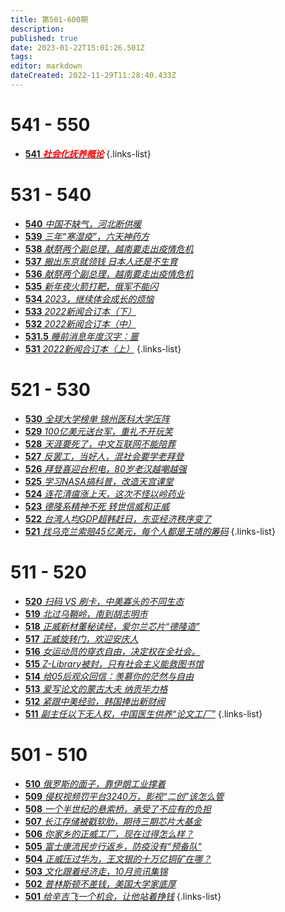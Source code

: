 ```yaml
---
title: 第501-600期
description: 
published: true
date: 2023-01-22T15:01:26.501Z
tags: 
editor: markdown
dateCreated: 2022-11-29T11:28:40.433Z
---
```


# 541 - 550
- [**541** ***<font color="red">社会化抚养概论</font>***](541)
{.links-list}

# 531 - 540
- [**540** *中国不缺气，河北断供暖*](540)
- [**539** *三年“寒湿疫”，六天神药方*](539)
- [**538** *献祭两个副总理，越南要走出疫情危机*](538)
- [**537** *搬出东京就领钱 日本人还是不生育*](537)
- [**536** *献祭两个副总理，越南要走出疫情危机*](536)
- [**535** *新年夜火箭打靶，俄军不能闪*](535)
- [**534** *2023，继续体会成长的烦恼*](534)
- [**533** *2022新闻合订本（下）*](533)
- [**532** *2022新闻合订本（中）*](532)
- [**531.5** *睡前消息年度汉字：噩*](531-2)
- [**531** *2022新闻合订本（上）*](531)
{.links-list}

# 521 - 530
- [**530** *全球大学榜单 锦州医科大学压阵*](530)
- [**529** *100亿美元送台军，重礼不开玩笑*](529)
- [**528** *天涯要死了，中文互联网不能陪葬*](528)
- [**527** *反罢工，当好人，混社会要学老拜登*](527)
- [**526** *拜登喜迎台积电，80岁老汉越嘲越强*](526)
- [**525** *学习NASA搞科普，改造天宫课堂*](525)
- [**524** *连花清瘟涨上天，这次不怪以岭药业*](524)
- [**523** *德隆系精神不死 转世信威和正威*](523)
- [**522** *台湾人均GDP超韩赶日，东亚经济秩序变了*](522)
- [**521** *找乌克兰索赔45亿美元，每个人都是王靖的筹码*](521)
{.links-list}

# 511 - 520
- [**520** *扫码 VS 刷卡，中美寡头的不同生态*](520)
- [**519** *北过乌鞘岭，南到胡志明市*](519)
- [**518** *正威新材董秘读经，爱尔兰芯片“德隆造”*](518)
- [**517** *正威旋转门，欢迎安庆人*](517)
- [**516** *女运动员的穿衣自由，决定权在全社会。*](516)
- [**515** *Z-Library被封，只有社会主义能救图书馆*](515)
- [**514** *给05后观众回信：羡慕你的茫然与自由*](514)
- [**513** *爱写论文的蒙古大夫 纳贡毕力格*](513)
- [**512** *紧跟中美经验，韩国捧出新财阀*](512)
- [**511** *副主任以下无人权，中国医生供养“论文工厂”*](511)
{.links-list}

# 501 - 510
- [**510** *俄罗斯的面子，靠伊朗工业撑着*](510)
- [**509** *侵权视频罚平台3240万，影视“二创”该怎么管*](509)
- [**508** *一个半世纪的悬索桥，承受了不应有的负担*](508)
- [**507** *长江存储被戳软肋，期待三期芯片大基金*](507)
- [**506** *你家乡的正威工厂，现在过得怎么样？*](506)
- [**505** *富士康流民步行返乡，防疫没有“预备队”*](505)
- [**504** *正威压过华为，王文银的十万亿铜矿在哪？*](504)
- [**503** *文化跟着经济走，10月资讯集锦*](503)
- [**502** *普林斯顿不差钱，美国大学家底厚*](502)
- [**501** *给辛吉飞一个机会，让他站着挣钱*](501)
{.links-list}
